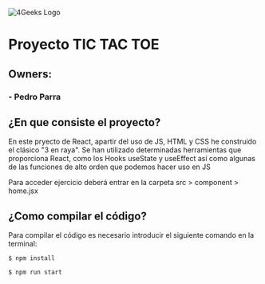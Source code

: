 ![4Geeks Logo](https://4geeksacademy.com//images/4geeks-logo.png)
# Proyecto TIC TAC TOE
## Owners:
### 	- Pedro Parra
### 	
## ¿En que consiste el proyecto?
En este pryecto de React, apartir del uso de JS, HTML y CSS he construido el clásico "3 en raya". Se han utilizado determinadas herramientas que proporciona React, como los Hooks useState y useEffect así como algunas de las funciones de alto orden que podemos hacer uso en JS

Para acceder ejercicio deberá entrar en la carpeta src > component > home.jsx

## ¿Como compilar el código?
Para compilar el código es necesario introducir el siguiente comando en la terminal:
```
$ npm install
```
```
$ npm run start
```


